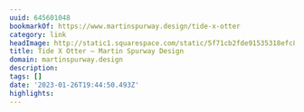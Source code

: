 ```yaml
---
uuid: 645601048
bookmarkOf: https://www.martinspurway.design/tide-x-otter
category: link
headImage: http://static1.squarespace.com/static/5f71cb2fde91535318efc8d5/t/5f8f05043f05344ffa7a4b8c/1652974041682/DSC_0914%2B16x9.jpg?format=1500w
title: Tide X Otter — Martin Spurway Design
domain: martinspurway.design
description: 
tags: []
date: '2023-01-26T19:44:50.493Z'
highlights: 
---
```



